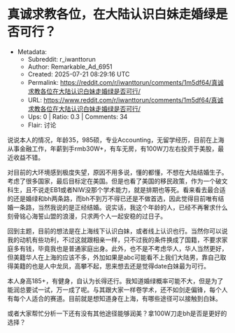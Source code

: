 # 真诚求教各位，在大陆认识白妹走婚绿是否可行？

- Metadata:
  - Subreddit: r_iwanttorun
  - Author: Remarkable_Ad_6951
  - Created: 2025-07-21 08:29:16 UTC
  - Permalink: https://reddit.com/r/iwanttorun/comments/1m5df64/真诚求教各位在大陆认识白妹走婚绿是否可行/
  - URL: https://www.reddit.com/r/iwanttorun/comments/1m5df64/真诚求教各位在大陆认识白妹走婚绿是否可行/
  - Ups: 0 | Ratio: 0.3 | Comments: 34
  - Flair: 讨论


说说本人的情况，年龄35，985硕，专业Accounting，无留学经历，目前在上海从事金融工作，年薪到手rmb30W+，有车无房，有100W刀左右投资于美股，最近收益不错。

对目前的大环境感到极度失望，原因不用多说，懂的都懂，不想在大陆结婚生子。考虑了很多国家，最后目标定在美国。但是也看了美国的移民政策，作为一个破文科生，且不说走EB1或者NIW没那个学术能力，就是排期也等死。看来看去最合适的还是婚绿和bh两条路，而bh不到万不得已还是不做首选，因此觉得目前唯有结婚一条路，当然我说的是正经结婚。说实话，我这个年龄的人，已经不再奢求什么刻骨铭心海誓山盟的浪漫，只求两个人一起安稳的过日子。

回到主题，目前的想法是在上海线下认识白妹，或者线上认识也行。当然你可以说我的动机有些功利，不过这就跟相亲一样，只不过我的条件换成了国籍，不要求家庭多有钱，毕竟我也是普通家庭出身。此外，也不是不考虑华人，华人当然更好，但美籍华人在上海的应该不多，外加如果是abc可能看不上我们大陆男，靠自己取得美籍的也是人中龙凤，高攀不起，思来想去还是觉得date白妹最为可行。

本人身高185+，有健身，自认为长得还行。我知道婚绿概率可能不大，但是为了能润总要试一试，万一成了呢。与其跟大家一样卷学术，还不如剑走偏锋，每个人有每个人适合的赛道。目前就是想知道身在上海，有哪些途径可以接触到白妹。

或者大家帮忙分析一下还有没有其他途径能够润美？拿100W刀走bh是否是更好的选择？


